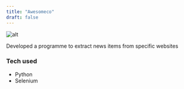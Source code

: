 ```yaml
---
title: "Awesomeco"
draft: false
---
```


![alt](//via.placeholder.com/640x150)

Developed a programme to extract news items from specific websites

### Tech used

* Python
* Selenium
